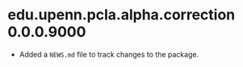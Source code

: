 # edu.upenn.pcla.alpha.correction 0.0.0.9000

* Added a `NEWS.md` file to track changes to the package.
